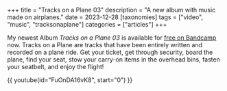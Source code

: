 +++
title = "Tracks on a Plane 03"
description = "A new album with music made on airplanes."
date = 2023-12-28
[taxonomies]
tags = ["video", "music", "tracksonaplane"]
categories = ["articles"]
+++

My newest Album *Tracks on a Plane 03* is available for [free on Bandcamp](https://nilsmango.bandcamp.com/album/tracks-on-a-plane-03) now.
Tracks on a Plane are tracks that have been entirely written and recorded on a plane ride. Get your ticket, get through security, board the plane, find your seat, stow your carry-on items in the overhead bins, fasten your seatbelt, and enjoy the flight!


{{ youtube(id="FuOnDA16vK8", start="0") }}
